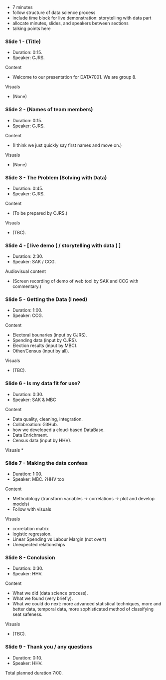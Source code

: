 * 7 minutes
* follow structure of data science process
* include time block for live demonstration: storytelling with data part
* allocate minutes, slides, and speakers between sections
* talking points here

### Slide 1 - (Title)
* Duration: 0:15.
* Speaker: CJRS.

Content
* Welcome to our presentation for DATA7001. We are group 8.

Visuals
* (None)

### Slide 2 - (Names of team members)
* Duration: 0:15.
* Speaker: CJRS.

Content
* (I think we just quickly say first names and move on.)

Visuals
* (None)

### Slide 3 - The Problem (Solving with Data)
* Duration: 0:45.
* Speaker: CJRS.

Content
* (To be prepared by CJRS.)

Visuals
* (TBC).

### Slide 4 - [ live demo ( / storytelling with data ) ]
* Duration: 2:30.
* Speaker: SAK / CCG.

Audiovisual content
* (Screen recording of demo of web tool by SAK and CCG with commentary.)

### Slide 5 - Getting the Data (I need)
* Duration: 1:00.
* Speaker: CCG.

Content
* Electoral bounaries (input by CJRS).
* Spending data (input by CJRS).
* Election results (input by MBC).
* Other/Census (input by all).

Visuals
* (TBC).

### Slide 6 - Is my data fit for use?
* Duration: 0:30.
* Speaker: SAK & MBC

Content
* Data quality, cleaning, integration.
* Collabroation: GitHub.
* how we developed a cloud-based DataBase.
* Data Enrichment.
* Census data (input by HHV).

Visuals
*

### Slide 7 - Making the data confess
* Duration: 1:00.
* Speaker: MBC. ?HHV too

Content
* Methodology (transform variables -> correlations -> plot and develop models) 
* Follow with visuals

Visuals
* correlation matrix
* logistic regression.
* Linear Spending vs Labour Margin (not overt)
* Unexpected relationships

### Slide 8 - Conclusion
* Duration: 0:30.
* Speaker: HHV.

Content
* What we did (data science process).
* What we found (very briefly).
* What we could do next: more advanced statistical techniques, more and better data, temporal data, more sophisticated method of classifying seat safeness.

Visuals
* (TBC).

### Slide 9 - Thank you / any questions
* Duration: 0:10.
* Speaker: HHV.

Total planned duration 7:00.
